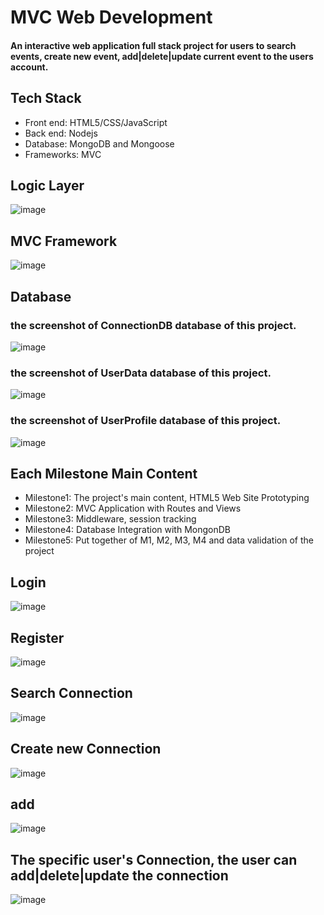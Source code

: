 # MVC Web Development
#### An interactive web application full stack project for users to search events, create new event, add|delete|update current event to the users account.
## Tech Stack
* Front end: HTML5/CSS/JavaScript
* Back end: Nodejs
* Database: MongoDB and Mongoose
* Frameworks: MVC 


## Logic Layer
![image](https://github.com/yingwang131/MVCWebDevelopment/blob/master/MVCWebProject/FinalProjectApplication/DemoPic/logic.png)
## MVC Framework
![image](https://github.com/yingwang131/MVCWebDevelopment/blob/master/MVCWebProject/FinalProjectApplication/DemoPic/MVC.png)
## Database
### the screenshot of ConnectionDB database of this project.
![image](https://github.com/yingwang131/MVCWebDevelopment/blob/master/MVCWebProject/Milestone4InsructionCode/Milestone4PicDoc/DataBaseCollectionContent/1ConnectionDB.png)
### the screenshot of UserData database of this project.
![image](https://github.com/yingwang131/MVCWebDevelopment/blob/master/MVCWebProject/Milestone4InsructionCode/Milestone4PicDoc/DataBaseCollectionContent/2UserDB.png)
### the screenshot of UserProfile database of this project.
![image](https://github.com/yingwang131/MVCWebDevelopment/blob/master/MVCWebProject/Milestone4InsructionCode/Milestone4PicDoc/DataBaseCollectionContent/3UserProfileDB.png)
## Each Milestone Main Content
* Milestone1: The project's main content, HTML5 Web Site Prototyping
* Milestone2: MVC Application with Routes and Views
* Milestone3: Middleware, session tracking
* Milestone4: Database Integration with MongonDB
* Milestone5: Put together of M1, M2, M3, M4 and data validation of the project

## Login
![image](https://github.com/yingwang131/MVCWebDevelopment/blob/master/MVCWebProject/FinalProjectApplication/DemoPic/logIn.png)
## Register
![image](https://github.com/yingwang131/MVCWebDevelopment/blob/master/MVCWebProject/FinalProjectApplication/DemoPic/signUp.png)
## Search Connection
![image](https://github.com/yingwang131/MVCWebDevelopment/blob/master/MVCWebProject/FinalProjectApplication/DemoPic/connections.png)
## Create new Connection
![image](https://github.com/yingwang131/MVCWebDevelopment/blob/master/MVCWebProject/FinalProjectApplication/DemoPic/creatNewConnection.png)
## add
![image](https://github.com/yingwang131/MVCWebDevelopment/blob/master/MVCWebProject/FinalProjectApplication/DemoPic/connection.png)
## The specific user's Connection, the user can add|delete|update the connection
![image](https://github.com/yingwang131/MVCWebDevelopment/blob/master/MVCWebProject/FinalProjectApplication/DemoPic/theUserConnections.png)
